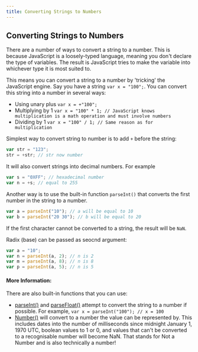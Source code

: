 ```yaml
---
title: Converting Strings to Numbers
---
```

## Converting Strings to Numbers

There are a number of ways to convert a string to a number. This is because JavaScript is a loosely-typed language, meaning you don't declare the type of variables. The result is JavaScript tries to make the variable into whichever type it is most suited to.

This means you can convert a string to a number by 'tricking' the JavaScript engine. Say you have a string `var x = "100";`. You can convert this string into a number in several ways:

* Using unary plus `var x = +"100";`
* Multiplying by 1 `var x = "100" * 1; // JavaScript knows multiplication is a math operation and must involve numbers`
* Dividing by 1 `var x = "100" / 1; // Same reason as for multiplication`

Simplest way to convert string to number is to add `+` before the string:

```javascript
var str = "123";
str = +str; // str now number
```

It will also convert strings into decimal numbers. For example

```javascript
var s = "0XFF"; // hexadecimal number
var n = +s; // equal to 255
```

Another way is to use the built-in function `parseInt()` that converts the first number in the string to a number.

```javascript
var a = parseInt("10"); // a will be equal to 10
var b = parseInt("20 30"); // b will be equal to 20
```

If the first character cannot be converted to a string, the result will be `NaN`.

Radix (base) can be passed as seocnd argument:

```javascript
var a = "10";
var n = parseInt(a, 2); // n is 2
var m = parseInt(a, 8); // n is 8
var p = parseInt(a, 5); // n is 5
```

#### More Information:

There are also built-in functions that you can use:

* <a href='https://developer.mozilla.org/en-US/docs/Web/JavaScript/Reference/Global_Objects/parseInt' target='_blank' rel='nofollow'>parseInt()</a> and <a href='https://developer.mozilla.org/en-US/docs/Web/JavaScript/Reference/Global_Objects/parseFloat' target='_blank' rel='nofollow'>parseFloat()</a> attempt to convert the string to a number if possible. For example, `var x = parseInt("100"); // x = 100`
* <a href='https://developer.mozilla.org/en-US/docs/Web/JavaScript/Reference/Global_Objects/number' target='_blank' rel='nofollow'>Number()</a> will convert to a number the value can be represented by. This includes dates into the number of milliseconds since midnight January 1, 1970 UTC, boolean values to 1 or 0, and values that can't be converted to a recognisable number will become NaN. That stands for Not a Number and is also technically a number!
